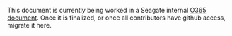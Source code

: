 This document is currently being worked in a Seagate internal [O365 document](https://seagatetechnology-my.sharepoint.com/personal/john_bent_seagate_com/_layouts/15/doc.aspx?sourcedoc={c861e1ac-0fe3-4861-b4d6-9b1c99c496b1}&action=edit).
Once it is finalized, or once all contributors have github access, migrate it here.
